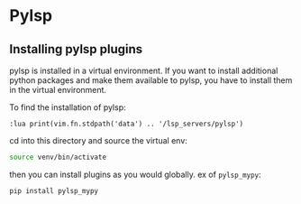 # Pylsp

## Installing pylsp plugins
pylsp is installed in a virtual environment. If you want to install additional
python packages and make them available to pylsp, you have to install them in
the virtual environment.

To find the installation of pylsp:
```vim
:lua print(vim.fn.stdpath('data') .. '/lsp_servers/pylsp')
```
cd into this directory and source the virtual env:
```sh
source venv/bin/activate
```

then you can install plugins as you would globally.
ex of `pylsp_mypy`:
```sh
pip install pylsp_mypy
```
